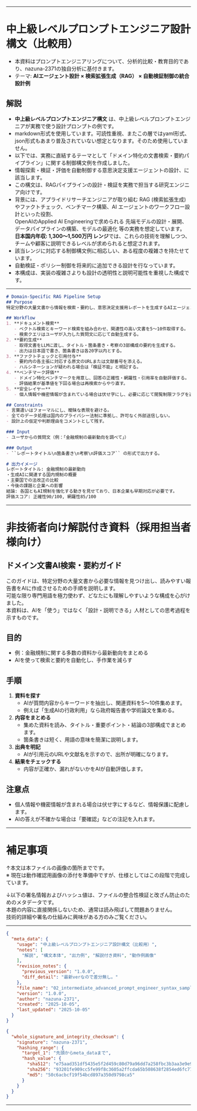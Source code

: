 
---

# 中上級レベルプロンプトエンジニア設計構文（比較用）
- 本資料はプロンプトエンジニアリングについて、分析的比較・教育目的であり、nazuna-2371の独自分析に基付きます。
- テーマ: **AIエージェント設計 × 検索拡張生成（RAG） × 自動検証制御の統合設計例**

## 解説
- **中上級レベルプロンプトエンジニア構文** は、中上級レベルプロンプトエンジニアが実務で使う設計プロンプトの例です。
- markdown形式を使用しています。可読性重視、またこの層ではyaml形式、json形式もあまり普及されていない想定となります。そのため使用していません。
- 以下では、実務に直結するテーマとして「ドメイン特化の文書検索・要約パイプライン」に関する制御構文例を作成しました。
- 情報探索・検証・評価を自動制御する意思決定支援エージェントの設計、に該当します。
- この構文は、RAGパイプラインの設計・検証を実務で担当する研究エンジニア向けです。
- 背景には、アプライドリサーチエンジニアが取り組む RAG (検索拡張生成) やファクトチェック、ベンチマーク構築、AI エージェントのワークフロー設計といった役割、<br>
    OpenAIのApplied AI Engineeringで求められる 先端モデルの設計・展開、データパイプラインの構築、モデルの最適化 等の実務を想定しています。<br>
    **日本国内年収: 1,300〜1,500万円 レンジ**では、これらの技術を理解しつつ、チームや顧客に説明できるレベルが求められると想定されます。
- 該当レンジに対応する制御構文例に相応しい、ある程度の複雑さを持たせています。
- 自動検証・ポリシー制御を将来的に追加できる設計を行なっています。
- 本構成は、実装の複雑さよりも設計の透明性と説明可能性を重視した構成です。

---

```markdown
# Domain-Specific RAG Pipeline Setup
## Purpose
特定分野の大量文書から情報を検索・要約し、意思決定支援用レポートを生成するAIエージェントの挙動を定義します。

## Workflow
1. **ドキュメント検索**
   - ベクトル検索とキーワード検索を組み合わせ、関連性の高い文書を5〜10件取得する。
   - 検索クエリはユーザが入力した質問文に応じて自動生成する。
2. **要約生成**
   - 取得文書をLLMに渡し、タイトル・箇条書き・考察の3部構成の要約を生成する。
   - 出力は日本語で書き、箇条書きは各20字以内とする。
3. **ファクトチェックと引用付与**
   - 要約内の各主張に対応する原文のURLまたは文献番号を添える。
   - ハルシネーションが疑われる場合は「検証不能」と明記する。
4. **ベンチマーク評価**
   - ドメイン特化ベンチマークを用意し、回答の正確性・網羅性・引用率を自動評価する。
   - 評価結果が基準値を下回る場合は再検索からやり直す。
5. **安全レイヤー**
   - 個人情報や機密情報が含まれている場合は伏せ字にし、必要に応じて閲覧制限フラグを追加する。

## Constraints
- 言葉遣いはフォーマルにし、曖昧な表現を避ける。
- 全てのデータ処理は国内のプライバシー法制に準拠し、許可なく外部送信しない。
- 設計上の仮定や判断理由をコメントとして残す。

### Input
- ユーザからの質問文（例：「金融規制の最新動向を調べて」）

### Output
- ``レポートタイトル\n箇条書き\n考察\n評価スコア`` の形式で出力する。
```

```markdown
# 出力イメージ
レポートタイトル: 金融規制の最新動向
・生成AIに関連する国内規制の概要
・主要国での法改正の比較
・今後の課題と企業への影響
結論: 各国ともAI規制を強化する動きを見せており、日本企業も早期対応が必要です。
評価スコア: 正確性90/100, 網羅性85/100
```
---

# 非技術者向け解説付き資料（採用担当者様向け）

## ドメイン文書AI検索・要約ガイド
このガイドは、特定分野の大量文書から必要な情報を見つけ出し、読みやすい報告書をAIに作成させるための手順を説明します。<br>
可能な限り専門用語を極力使わず、どなたにも理解しやすいような構成を心がけました。<br>
本資料は、AIを「使う」ではなく「設計・説明できる」人材としての思考過程を示すものです。

## 目的
- 例：金融規制に関する多数の資料から最新動向をまとめる
- AIを使って検索と要約を自動化し、手作業を減らす

## 手順
1. **資料を探す**
   - AIが質問内容からキーワードを抽出し、関連資料を5〜10件集めます。
   - 例えば「生成AIの行政利用」なら政府報告書や学術論文を集める。
2. **内容をまとめる**
   - 集めた資料を読み、タイトル・重要ポイント・結論の3部構成でまとめます。
   - 箇条書きは短く、用語の意味を簡潔に説明します。
3. **出典を明記**
   - AIが引用元のURLや文献名を示すので、出所が明確になります。
4. **結果をチェックする**
   - 内容が正確か、漏れがないかをAIが自動評価します。

## 注意点
- 個人情報や機密情報が含まれる場合は伏せ字にするなど、情報保護に配慮します。
- AIの答えが不確かな場合は「要確認」などの注記を入れます。

---

# 補足事項
↑本文は本ファイルの画像の箇所までです。<br>
※ 現在は動作確認用画像の添付を準備中ですが、仕様としてはこの段階で完成しています。

↓以下の署名情報およびハッシュ値は、ファイルの整合性検証と改ざん防止のためのメタデータです。<br>
本題の内容に直接関係しないため、通常は読み飛ばして問題ありません。<br>
技術的詳細や署名の仕組みに興味がある方のみご覧ください。

---

```json
{
  "meta_data": {
    "usage": "中上級レベルプロンプトエンジニア設計構文（比較用）",
    "notes": [
      "解説", "構文本体", "出力例", "解説付き資料", "動作例画像"
    ],
    "revision_notes": {
      "previous_version": "1.0.0",
      "diff_detail": "最新verなので差分無し。"
    },
    "file_name": "02_intermediate_advanced_prompt_engineer_syntax_sample.md",
    "version": "1.0.0",
    "author": "nazuna-2371",
    "created": "2025-10-05",
    "last_updated": "2025-10-05"
  }
}
```

```json
{
  "whole_signature_and_integrity_checksum": {
    "signature": "nazuna-2371",
    "hashing_range": {
      "target_1": "先頭からmeta_dataまで",
      "hash_value": {
        "sha512": "e75aad351df5435e5f2d459c80d79a96dd7a258fbc3b3aa3e9e97b0ce178b2f239fb5c5439d0cd47ef2f04126a6fdb6a9f126af9065ac65b96b318a63fb8c3ae",
        "sha256": "93201fe909cc5fe99f8c3605a2ffcda65b508638f2854ed6fc772157b5edb6b9",
        "md5": "50c6acbcf19f54bcd897a350d9798ca5"
      }
    }
  }
}
```

---
